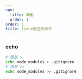 ```yaml
---
nav:
  title: 其他
  order: 1
order: 1
title: linux用过的命令
---
```


### echo
```bash
# 覆盖 > 
echo node_modules > .gitignore
# 追加 >> 
echo node_modules >> .gitignore
```
